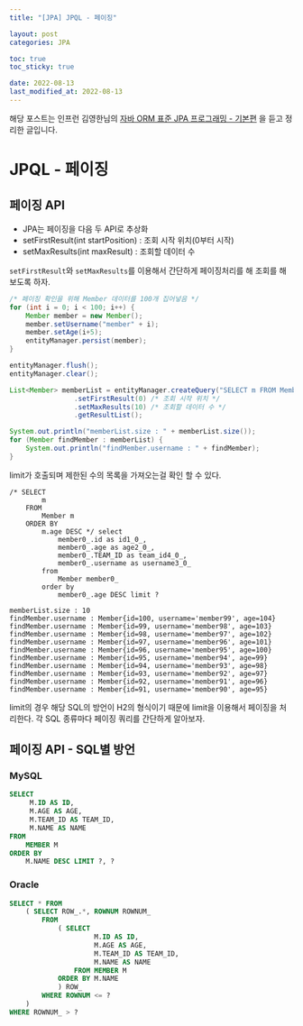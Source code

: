 ```yaml
---
title: "[JPA] JPQL - 페이징"

layout: post
categories: JPA

toc: true
toc_sticky: true

date: 2022-08-13
last_modified_at: 2022-08-13
---
```


해당 포스트는 인프런 김영한님의 [자바 ORM 표준 JPA 프로그래밍 - 기본편](https://www.inflearn.com/course/ORM-JPA-Basic/dashboard) 을 듣고 정리한 글입니다.

# JPQL - 페이징

## 페이징 API

- JPA는 페이징을 다음 두 API로 추상화
- setFirstResult(int startPosition) : 조회 시작 위치(0부터 시작)
- setMaxResults(int maxResult) : 조회할 데이터 수

`setFirstResult`와 `setMaxResults`를 이용해서 간단하게 페이징처리를 해 조회를 해보도록 하자.

```java
/* 페이징 확인을 위해 Member 데이터를 100개 집어넣음 */
for (int i = 0; i < 100; i++) {
    Member member = new Member();
    member.setUsername("member" + i);
    member.setAge(i+5);
    entityManager.persist(member);
}

entityManager.flush();
entityManager.clear();

List<Member> memberList = entityManager.createQuery("SELECT m FROM Member m ORDER BY m.age DESC", Member.class)
                .setFirstResult(0) /* 조회 시작 위치 */
                .setMaxResults(10) /* 조회할 데이터 수 */
                .getResultList();

System.out.println("memberList.size : " + memberList.size());
for (Member findMember : memberList) {
    System.out.println("findMember.username : " + findMember);
}
```

limit가 호출되며 제한된 수의 목록을 가져오는걸 확인 할 수 있다.

```shell
/* SELECT
        m
    FROM
        Member m
    ORDER BY
        m.age DESC */ select
            member0_.id as id1_0_,
            member0_.age as age2_0_,
            member0_.TEAM_ID as team_id4_0_,
            member0_.username as username3_0_
        from
            Member member0_
        order by
            member0_.age DESC limit ?

memberList.size : 10
findMember.username : Member{id=100, username='member99', age=104}
findMember.username : Member{id=99, username='member98', age=103}
findMember.username : Member{id=98, username='member97', age=102}
findMember.username : Member{id=97, username='member96', age=101}
findMember.username : Member{id=96, username='member95', age=100}
findMember.username : Member{id=95, username='member94', age=99}
findMember.username : Member{id=94, username='member93', age=98}
findMember.username : Member{id=93, username='member92', age=97}
findMember.username : Member{id=92, username='member91', age=96}
findMember.username : Member{id=91, username='member90', age=95}
```

limit의 경우 해당 SQL의 방언이 H2의 형식이기 때문에 limit을 이용해서 페이징을 처리한다.
각 SQL 종류마다 페이징 쿼리를 간단하게 알아보자.

## 페이징 API - SQL별 방언

### MySQL

```sql
SELECT
     M.ID AS ID,
     M.AGE AS AGE,
     M.TEAM_ID AS TEAM_ID,
     M.NAME AS NAME
FROM
    MEMBER M
ORDER BY
    M.NAME DESC LIMIT ?, ?
```

### Oracle

```sql
SELECT * FROM
    ( SELECT ROW_.*, ROWNUM ROWNUM_
        FROM
            ( SELECT
                     M.ID AS ID,
                     M.AGE AS AGE,
                     M.TEAM_ID AS TEAM_ID,
                     M.NAME AS NAME
                FROM MEMBER M
            ORDER BY M.NAME
            ) ROW_
        WHERE ROWNUM <= ?
    )
WHERE ROWNUM_ > ?
```

